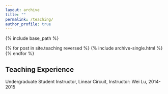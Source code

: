```yaml
---
layout: archive
title: ""
permalink: /teaching/
author_profile: true
---
```


{% include base_path %}

{% for post in site.teaching reversed %}
  {% include archive-single.html %}
{% endfor %}
## Teaching Experience

Undergraduate Student Instructor, Linear Circuit, Instructor: Wei Lu, 2014-2015 